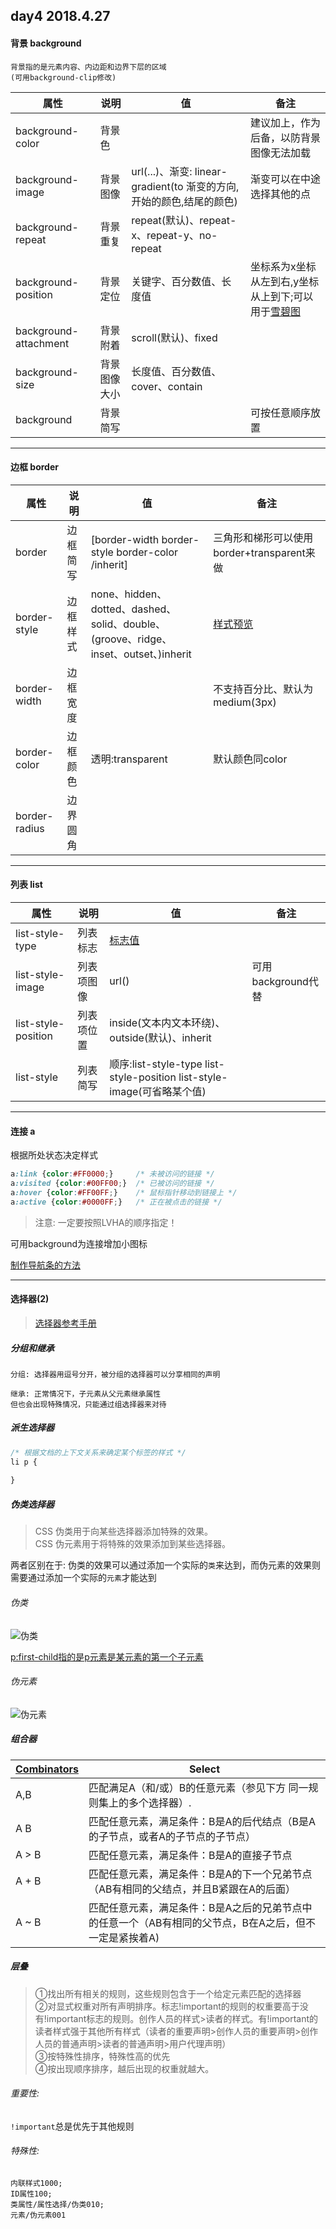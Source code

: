 ## day4 2018.4.27

#### 背景 background

```
背景指的是元素内容、内边距和边界下层的区域
(可用background-clip修改)
```

属性|说明|值|备注
---|---|---|---
background-color|背景色||建议加上，作为后备，以防背景图像无法加载
background-image|背景图像|url(...)、渐变: linear-gradient(to 渐变的方向,开始的颜色,结尾的颜色)|渐变可以在中途选择其他的点
background-repeat|背景重复|repeat(默认)、repeat-x、repeat-y、no-repeat|
background-position|背景定位|关键字、百分数值、长度值|坐标系为x坐标从左到右,y坐标从上到下;可以用于[雪碧图](http://www.imooc.com/learn/93)
background-attachment|背景附着|scroll(默认)、fixed|
background-size|背景图像大小|长度值、百分数值、cover、contain|
background|背景简写||可按任意顺序放置

----

#### 边框 border

属性|说明|值|备注
---|---|---|---
border|边框简写|[border-width border-style border-color /inherit]|三角形和梯形可以使用border+transparent来做
border-style|边框样式|none、hidden、dotted、dashed、solid、double、(groove、ridge、inset、outset、)inherit|[样式预览](https://developer.mozilla.org/zh-CN/docs/Web/CSS/border-style)
border-width|边框宽度||不支持百分比、默认为medium(3px)
border-color|边框颜色|透明:transparent|默认颜色同color
border-radius|边界圆角||

----

#### 列表 list

属性|说明|值|备注
---|---|---|---
list-style-type|列表标志|[标志值](http://www.w3school.com.cn/cssref/pr_list-style-type.asp)|
list-style-image|列表项图像|url()|可用background代替
list-style-position|列表项位置|inside(文本内文本环绕)、outside(默认)、inherit|
list-style|列表简写|顺序:list-style-type list-style-position list-style-image(可省略某个值)

----

#### 连接 a

根据所处状态决定样式

```css
a:link {color:#FF0000;}		/* 未被访问的链接 */
a:visited {color:#00FF00;}	/* 已被访问的链接 */
a:hover {color:#FF00FF;}	/* 鼠标指针移动到链接上 */
a:active {color:#0000FF;}	/* 正在被点击的链接 */
```

>注意: 一定要按照LVHA的顺序指定！

可用background为连接增加小图标

[制作导航条的方法](http://www.runoob.com/css/css-navbar.html)

----

#### 选择器(2)

> [选择器参考手册](http://www.w3school.com.cn/cssref/css_selectors.asp)

##### 分组和继承

```
分组: 选择器用逗号分开，被分组的选择器可以分享相同的声明
```

```
继承: 正常情况下，子元素从父元素继承属性
但也会出现特殊情况，只能通过组选择器来对待
```

##### 派生选择器

```css
/* 根据文档的上下文关系来确定某个标签的样式 */
li p {
	
}
```

##### 伪类选择器

> CSS 伪类用于向某些选择器添加特殊的效果。  
CSS 伪元素用于将特殊的效果添加到某些选择器。
  
两者区别在于: 伪类的效果可以通过添加一个实际的`类`来达到，而伪元素的效果则需要通过添加一个实际的`元素`才能达到

###### 伪类
![伪类](http://segmentfault.com/img/bVcccn)

[p:first-child指的是p元素是某元素的第一个子元素](http://www.w3school.com.cn/tiy/t.asp?f=css_sel_firstchild)

###### 伪元素

![伪元素](http://segmentfault.com/img/bVccco)

##### 组合器

[Combinators](https://developer.mozilla.org/zh-CN/docs/Learn/CSS/Introduction_to_CSS/Combinators_and_multiple_selectors)|Select
---|---
A,B|匹配满足A（和/或）B的任意元素（参见下方 同一规则集上的多个选择器）.
A B|匹配任意元素，满足条件：B是A的后代结点（B是A的子节点，或者A的子节点的子节点）
A > B|匹配任意元素，满足条件：B是A的直接子节点
A + B|匹配任意元素，满足条件：B是A的下一个兄弟节点（AB有相同的父结点，并且B紧跟在A的后面）
A ~ B|匹配任意元素，满足条件：B是A之后的兄弟节点中的任意一个（AB有相同的父节点，B在A之后，但不一定是紧挨着A)

##### 层叠

>①找出所有相关的规则，这些规则包含于一个给定元素匹配的选择器  
②对显式权重对所有声明排序。标志!important的规则的权重要高于没有!important标志的规则。创作人员的样式>读者的样式。有!important的读者样式强于其他所有样式（读者的重要声明>创作人员的重要声明>创作人员的普通声明>读者的普通声明>用户代理声明）  
③按特殊性排序，特殊性高的优先  
④按出现顺序排序，越后出现的权重就越大。

###### 重要性: 

`!important`总是优先于其他规则

###### 特殊性: 

```
内联样式1000;
ID属性100;
类属性/属性选择/伪类010;
元素/伪元素001
```
